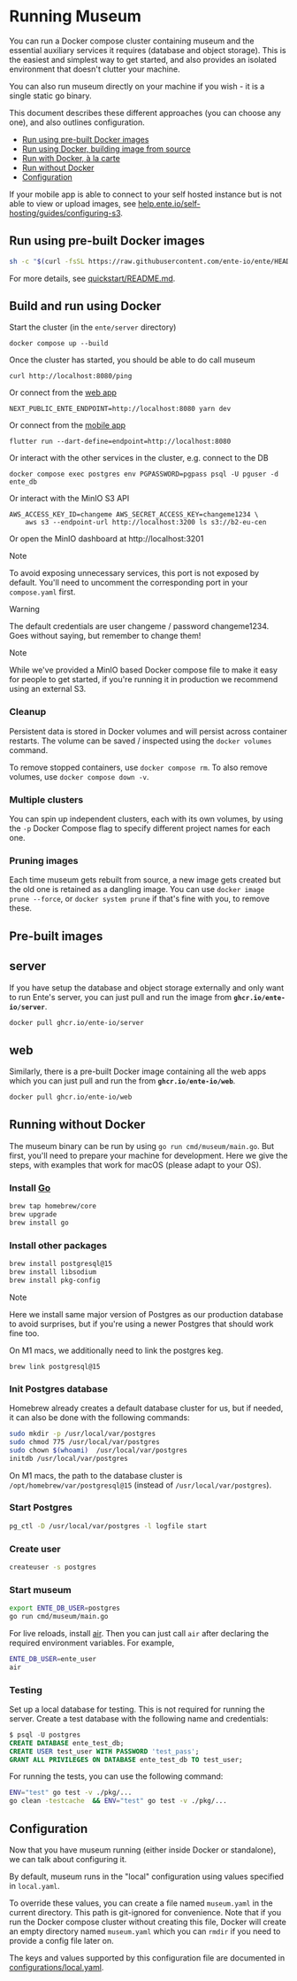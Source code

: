 # Running Museum

You can run a Docker compose cluster containing museum and the essential
auxiliary services it requires (database and object storage). This is the
easiest and simplest way to get started, and also provides an isolated
environment that doesn't clutter your machine.

You can also run museum directly on your machine if you wish - it is a single
static go binary.

This document describes these different approaches (you can choose any one), and
also outlines configuration.

-   [Run using pre-built Docker images](quickstart/README.md)
-   [Run using Docker, building image from source](#build-and-run-using-docker)
-   [Run with Docker, à la carte](#pre-built-images)
-   [Run without Docker](#running-without-docker)
-   [Configuration](#configuration)

If your mobile app is able to connect to your self hosted instance but is not
able to view or upload images, see
[help.ente.io/self-hosting/guides/configuring-s3](https://help.ente.io/self-hosting/guides/configuring-s3).

## Run using pre-built Docker images

```sh
sh -c "$(curl -fsSL https://raw.githubusercontent.com/ente-io/ente/HEAD/server/quickstart.sh)"
```

For more details, see [quickstart/README.md](quickstart/README.md).

## Build and run using Docker

Start the cluster (in the `ente/server` directory)

    docker compose up --build

Once the cluster has started, you should be able to do call museum

    curl http://localhost:8080/ping

Or connect from the [web app](../web)

    NEXT_PUBLIC_ENTE_ENDPOINT=http://localhost:8080 yarn dev

Or connect from the [mobile app](../mobile)

    flutter run --dart-define=endpoint=http://localhost:8080

Or interact with the other services in the cluster, e.g. connect to the DB

    docker compose exec postgres env PGPASSWORD=pgpass psql -U pguser -d ente_db

Or interact with the MinIO S3 API

    AWS_ACCESS_KEY_ID=changeme AWS_SECRET_ACCESS_KEY=changeme1234 \
        aws s3 --endpoint-url http://localhost:3200 ls s3://b2-eu-cen

Or open the MinIO dashboard at http://localhost:3201

> [!NOTE]
>
> To avoid exposing unnecessary services, this port is not exposed by default.
> You'll need to uncomment the corresponding port in your `compose.yaml` first.

> [!WARNING]
>
> The default credentials are user changeme / password changeme1234. Goes
> without saying, but remember to change them!

> [!NOTE]
>
> While we've provided a MinIO based Docker compose file to make it easy for
> people to get started, if you're running it in production we recommend using
> an external S3.

### Cleanup

Persistent data is stored in Docker volumes and will persist across container
restarts. The volume can be saved / inspected using the `docker volumes`
command.

To remove stopped containers, use `docker compose rm`. To also remove volumes,
use `docker compose down -v`.

### Multiple clusters

You can spin up independent clusters, each with its own volumes, by using the
`-p` Docker Compose flag to specify different project names for each one.

### Pruning images

Each time museum gets rebuilt from source, a new image gets created but the old
one is retained as a dangling image. You can use `docker image prune --force`,
or `docker system prune` if that's fine with you, to remove these.

## Pre-built images

## server

If you have setup the database and object storage externally and only want to
run Ente's server, you can just pull and run the image from
**`ghcr.io/ente-io/server`**.

```sh
docker pull ghcr.io/ente-io/server
```

## web

Similarly, there is a pre-built Docker image containing all the web apps which
you can just pull and run the from **`ghcr.io/ente-io/web`**.

```sh
docker pull ghcr.io/ente-io/web
```

## Running without Docker

The museum binary can be run by using `go run cmd/museum/main.go`. But first,
you'll need to prepare your machine for development. Here we give the steps,
with examples that work for macOS (please adapt to your OS).

### Install [Go](https://golang.org/dl/)

```sh
brew tap homebrew/core
brew upgrade
brew install go
```

### Install other packages

```sh
brew install postgresql@15
brew install libsodium
brew install pkg-config
```

> [!NOTE]
>
> Here we install same major version of Postgres as our production database to
> avoid surprises, but if you're using a newer Postgres that should work fine
> too.

On M1 macs, we additionally need to link the postgres keg.

```
brew link postgresql@15
```

### Init Postgres database

Homebrew already creates a default database cluster for us, but if needed, it
can also be done with the following commands:

```sh
sudo mkdir -p /usr/local/var/postgres
sudo chmod 775 /usr/local/var/postgres
sudo chown $(whoami)  /usr/local/var/postgres
initdb /usr/local/var/postgres
```

On M1 macs, the path to the database cluster is
`/opt/homebrew/var/postgresql@15` (instead of `/usr/local/var/postgres`).

### Start Postgres

```sh
pg_ctl -D /usr/local/var/postgres -l logfile start
```

### Create user

```sh
createuser -s postgres
```

### Start museum

```sh
export ENTE_DB_USER=postgres
go run cmd/museum/main.go
```

For live reloads, install [air](https://github.com/cosmtrek/air#installation).
Then you can just call `air` after declaring the required environment variables.
For example,

```sh
ENTE_DB_USER=ente_user
air
```

### Testing

Set up a local database for testing. This is not required for running the server.
Create a test database with the following name and credentials:

```sql
$ psql -U postgres
CREATE DATABASE ente_test_db;
CREATE USER test_user WITH PASSWORD 'test_pass';
GRANT ALL PRIVILEGES ON DATABASE ente_test_db TO test_user;
```

For running the tests, you can use the following command:

```sh
ENV="test" go test -v ./pkg/...
go clean -testcache  && ENV="test" go test -v ./pkg/...
```

## Configuration

Now that you have museum running (either inside Docker or standalone), we can
talk about configuring it.

By default, museum runs in the "local" configuration using values specified in
`local.yaml`.

To override these values, you can create a file named `museum.yaml` in the
current directory. This path is git-ignored for convenience. Note that if you
run the Docker compose cluster without creating this file, Docker will create an
empty directory named `museum.yaml` which you can `rmdir` if you need to provide
a config file later on.

The keys and values supported by this configuration file are documented in
[configurations/local.yaml](configurations/local.yaml).
